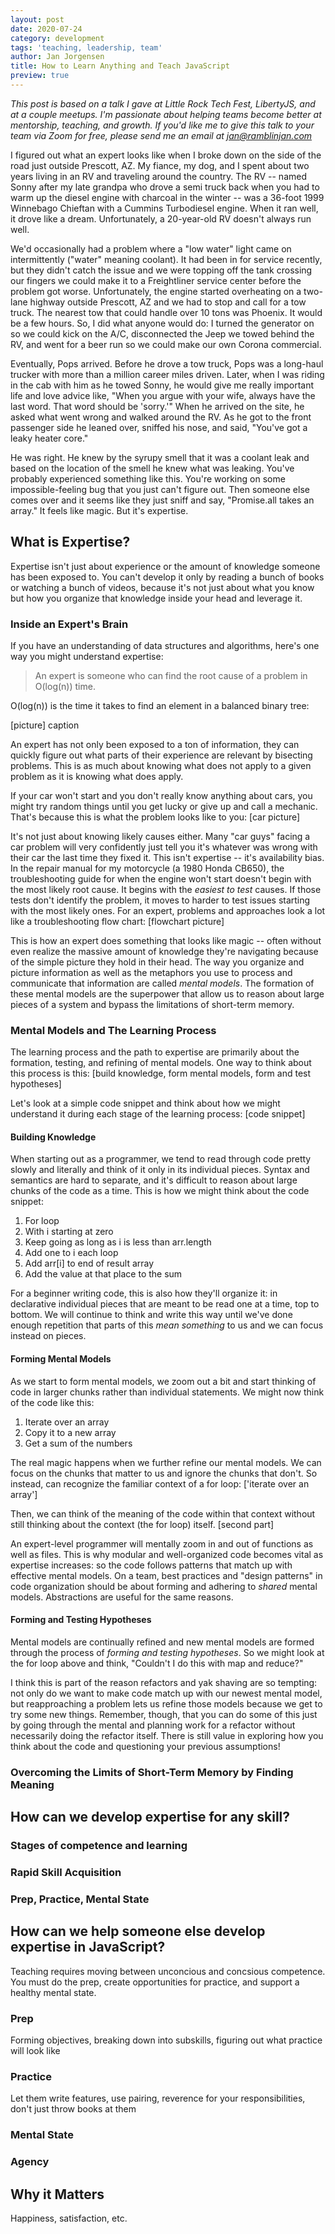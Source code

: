 ```yaml
---
layout: post
date: 2020-07-24
category: development
tags: 'teaching, leadership, team'
author: Jan Jorgensen
title: How to Learn Anything and Teach JavaScript
preview: true
---
```


_This post is based on a talk I gave at Little Rock Tech Fest, LibertyJS, and at a couple meetups. I'm passionate about helping teams become better at mentorship, teaching, and growth. If you'd like me to give this talk to your team via Zoom for free, please send me an email at [jan@ramblinjan.com](mailto:jan@ramblinjan.com?subject=Learn%20Anything%20and%20Teach%20JavaScript)_

I figured out what an expert looks like when I broke down on the side of the road just outside Prescott, AZ. My fiance, my dog, and I spent about two years living in an RV and traveling around the country. The RV -- named Sonny after my late grandpa who drove a semi truck back when you had to warm up the diesel engine with charcoal in the winter -- was a 36-foot 1999 Winnebago Chieftan with a Cummins Turbodiesel engine. When it ran well, it drove like a dream. Unfortunately, a 20-year-old RV doesn't always run well.

We'd occasionally had a problem where a "low water" light came on intermittently ("water" meaning coolant). It had been in for service recently, but they didn't catch the issue and we were topping off the tank crossing our fingers we could make it to a Freightliner service center before the problem got worse. Unfortunately, the engine started overheating on a two-lane highway outside Prescott, AZ and we had to stop and call for a tow truck. The nearest tow that could handle over 10 tons was Phoenix. It would be a few hours. So, I did what anyone would do: I turned the generator on so we could kick on the A/C, disconnected the Jeep we towed behind the RV, and went for a beer run so we could make our own Corona commercial.

Eventually, Pops arrived. Before he drove a tow truck, Pops was a long-haul trucker with more than a million career miles driven. Later, when I was riding in the cab with him as he towed Sonny, he would give me really important life and love advice like, "When you argue with your wife, always have the last word. That word should be 'sorry.'" When he arrived on the site, he asked what went wrong and walked around the RV. As he got to the front passenger side he leaned over, sniffed his nose, and said, "You've got a leaky heater core."

He was right. He knew by the syrupy smell that it was a coolant leak and based on the location of the smell he knew what was leaking. You've probably experienced something like this. You're working on some impossible-feeling bug that you just can't figure out. Then someone else comes over and it seems like they just sniff and say, "Promise.all takes an array." It feels like magic. But it's expertise.

## What is Expertise?

Expertise isn't just about experience or the amount of knowledge someone has been exposed to. You can't develop it only by reading a bunch of books or watching a bunch of videos, because it's not just about what you know but how you organize that knowledge inside your head and leverage it.

### Inside an Expert's Brain

If you have an understanding of data structures and algorithms, here's one way you might understand expertise:

> An expert is someone who can find the root cause of a problem in O(log(n)) time.

O(log(n)) is the time it takes to find an element in a balanced binary tree:

[picture] caption

An expert has not only been exposed to a ton of information, they can quickly figure out what parts of their experience are relevant by bisecting problems. This is as much about knowing what does not apply to a given problem as it is knowing what does apply.

If your car won't start and you don't really know anything about cars, you might try random things until you get lucky or give up and call a mechanic. That's because this is what the problem looks like to you:
[car picture]

It's not just about knowing likely causes either. Many "car guys" facing a car problem will very confidently just tell you it's whatever was wrong with their car the last time they fixed it. This isn't expertise -- it's availability bias. In the repair manual for my motorcycle (a 1980 Honda CB650), the troubleshooting guide for when the engine won't start doesn't begin with the most likely root cause. It begins with the _easiest to test_ causes. If those tests don't identify the problem, it moves to harder to test issues starting with the most likely ones. For an expert, problems and approaches look a lot like a troubleshooting flow chart:
[flowchart picture]

This is how an expert does something that looks like magic -- often without even realize the massive amount of knowledge they're navigating because of the simple picture they hold in their head. The way you organize and picture information as well as the metaphors you use to process and communicate that information are called _mental models_. The formation of these mental models are the superpower that allow us to reason about large pieces of a system and bypass the limitations of short-term memory.

### Mental Models and The Learning Process

The learning process and the path to expertise are primarily about the formation, testing, and refining of mental models. One way to think about this process is this:
[build knowledge, form mental models, form and test hypotheses]

Let's look at a simple code snippet and think about how we might understand it during each stage of the learning process:
[code snippet]

#### Building Knowledge

When starting out as a programmer, we tend to read through code pretty slowly and literally and think of it only in its individual pieces. Syntax and semantics are hard to separate, and it's difficult to reason about large chunks of the code as a time. This is how we might think about the code snippet:

1. For loop
2. With i starting at zero
3. Keep going as long as i is less than arr.length
4. Add one to i each loop
5. Add arr[i] to end of result array
6. Add the value at that place to the sum

For a beginner writing code, this is also how they'll organize it: in declarative individual pieces that are meant to be read one at a time, top to bottom. We will continue to think and write this way until we've done enough repetition that parts of this _mean something_ to us and we can focus instead on pieces.

#### Forming Mental Models

As we start to form mental models, we zoom out a bit and start thinking of code in larger chunks rather than individual statements. We might now think of the code like this:

1. Iterate over an array
2. Copy it to a new array
3. Get a sum of the numbers

The real magic happens when we further refine our mental models. We can focus on the chunks that matter to us and ignore the chunks that don't. So instead, can recognize the familiar context of a for loop:
['iterate over an array']

Then, we can think of the meaning of the code within that context without still thinking about the context (the for loop) itself.
[second part]

An expert-level programmer will mentally zoom in and out of functions as well as files. This is why modular and well-organized code becomes vital as expertise increases: so the code follows patterns that match up with effective mental models. On a team, best practices and "design patterns" in code organization should be about forming and adhering to _shared_ mental models. Abstractions are useful for the same reasons.

#### Forming and Testing Hypotheses

Mental models are continually refined and new mental models are formed through the process of _forming and testing hypotheses_. So we might look at the for loop above and think, "Couldn't I do this with map and reduce?"

I think this is part of the reason refactors and yak shaving are so tempting: not only do we want to make code match up with our newest mental model, but reapproaching a problem lets us refine those models because we get to try some new things. Remember, though, that you can do some of this just by going through the mental and planning work for a refactor without necessarily doing the refactor itself. There is still value in exploring how you think about the code and questioning your previous assumptions!

### Overcoming the Limits of Short-Term Memory by Finding Meaning

## How can we develop expertise for any skill?

### Stages of competence and learning

### Rapid Skill Acquisition

### Prep, Practice, Mental State

## How can we help someone else develop expertise in JavaScript?

Teaching requires moving between unconcious and concsious competence.
You must do the prep, create opportunities for practice, and support a healthy mental state.

### Prep

Forming objectives, breaking down into subskills, figuring out what practice will look like

### Practice

Let them write features, use pairing, reverence for your responsibilities, don't just throw books at them

### Mental State

### Agency

## Why it Matters

Happiness, satisfaction, etc.
